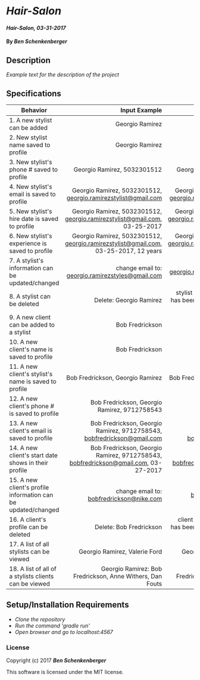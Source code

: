 # _Hair-Salon_

#### _Hair-Salon, 03-31-2017_

#### By _**Ben Schenkenberger**_

## Description
_Example text for the description of the project_


## Specifications

| Behavior                   | Input Example     | Output Example    |
| -------------------------- | -----------------:| -----------------:|
| 1. A new stylist can be added | Georgio Ramirez | Georgio Ramirez |
| 2. New stylist name saved to profile | Georgio Ramirez | Georgio Ramirez |
| 3. New stylist's phone # saved to profile | Georgio Ramirez, 5032301512 | Georgio Ramirez, 5032301512 |
| 4. New stylist's email is saved to profile | Georgio Ramirez, 5032301512, georgio.ramirezstylist@gmail.com | Georgio Ramirez, 5032301512, georgio.ramirezstylist@gmail.com |
| 5. New stylist's hire date is saved to profile | Georgio Ramirez, 5032301512, georgio.ramirezstylist@gmail.com, 03-25-2017 | Georgio Ramirez, 5032301512, georgio.ramirezstylist@gmail.com, 03-25-2017 |
| 6. New stylist's experience is saved to profile | Georgio Ramirez, 5032301512, georgio.ramirezstylist@gmail.com, 03-25-2017, 12 years | Georgio Ramirez, 5032301512, georgio.ramirezstylist@gmail.com, 03-25-2017, 12 years |
| 7. A stylist's information can be updated/changed | change email to: georgio.ramirezstyles@gmail.com | georgio.ramirezstyles@gmail.com |
| 8. A stylist can be deleted | Delete: Georgio Ramirez | stylist name: "Georgio Ramirez" has been deleted from your list of active stylists |
| 9. A new client can be added to a stylist | Bob Fredrickson | Bob Fredrickson |
| 10. A new client's name is saved to profile | Bob Fredrickson | Bob Fredrickson |
| 11. A new client's stylist's name is saved to profile | Bob Fredrickson, Georgio Ramirez | Bob Fredrickson, Georgio Ramirez |
| 12. A new client's phone # is saved to profile | Bob Fredrickson, Georgio Ramirez, 9712758543 | Bob Fredrickson, Georgio Ramirez, 9712758543 |
| 13. A new client's email is saved to profile | Bob Fredrickson, Georgio Ramirez, 9712758543, bobfredrickson@gmail.com | Bob Fredrickson, Georgio Ramirez, 9712758543, bobfredrickson@gmail.com |
| 14. A new client's start date shows in their profile | Bob Fredrickson, Georgio Ramirez, 9712758543, bobfredrickson@gmail.com, 03-27-2017 | Bob Fredrickson, Georgio Ramirez, 9712758543, bobfredrickson@gmail.com, 03-27-2017 |
| 15. A new client's profile information can be updated/changed | change email to: bobfredrickson@nike.com | bobfredrickson@nike.com |
| 16. A client's profile can be deleted | Delete: Bob Fredrickson | client name: "Bob Fredrickson" has been deleted from your list of current clients |
| 17. A list of all stylists can be viewed | Georgio Ramirez, Valerie Ford | Georgio Ramirez, Valerie Ford |
| 18. A list of all of a stylists clients can be viewed | Georgio Ramirez: Bob Fredrickson, Anne Withers, Dan Fouts | Georgio Ramirez: Bob Fredrickson, Anne Withers, Dan Fouts |

## Setup/Installation Requirements

* _Clone the repository_
* _Run the command 'gradle run'_
* _Open browser and go to localhost:4567_


### License

Copyright (c) 2017 **_Ben Schenkenberger_**

This software is licensed under the MIT license.
